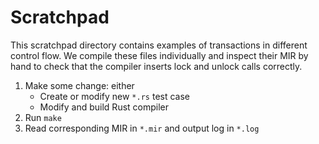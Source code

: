 # Scratchpad

This scratchpad directory contains examples of transactions in different control
flow. We compile these files individually and inspect their MIR by hand to check
that the compiler inserts lock and unlock calls correctly.

1. Make some change: either
    - Create or modify new `*.rs` test case
    - Modify and build Rust compiler
1. Run `make`
1. Read corresponding MIR in `*.mir` and output log in `*.log`

